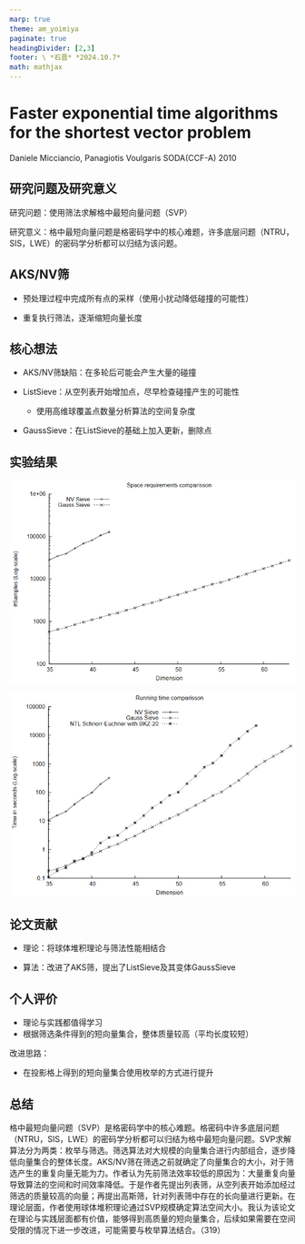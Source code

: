 ```yaml
---
marp: true
theme: am_yoimiya
paginate: true
headingDivider: [2,3]
footer: \ *石晋* *2024.10.7*
math: mathjax
---
```


<!-- _class: cover_a -->
<!-- _paginate: "" -->
<!-- _footer: "" -->

# Faster exponential time algorithms for the shortest vector problem

Daniele Micciancio, Panagiotis Voulgaris
SODA(CCF-A) 2010

## 研究问题及研究意义

研究问题：使用筛法求解格中最短向量问题（SVP）

研究意义：格中最短向量问题是格密码学中的核心难题，许多底层问题（NTRU，SIS，LWE）的密码学分析都可以归结为该问题。

## AKS/NV筛

- 预处理过程中完成所有点的采样（使用小扰动降低碰撞的可能性）

- 重复执行筛法，逐渐缩短向量长度

<!-- AKS三人提出了第一个筛法求解SVP的算法，但在参数选择、复杂度分析等方面不是很完善。NV在后续研究中确定了合适的参数，并给出单指数复杂度的SVP求解算法。 -->

## 核心想法

- AKS/NV筛缺陷：在多轮后可能会产生大量的碰撞

- ListSieve：从空列表开始增加点，尽早检查碰撞产生的可能性
  - 使用高维球覆盖点数量分析算法的空间复杂度

- GaussSieve：在ListSieve的基础上加入更新，删除点

<!-- 列表筛可以看成是动态版本的AKS/NV筛，不是在初始化阶段进行采样，而是在执行筛法的过程中采样并增加点。由于在新增点时会判断与现有点之间的距离（角度），可以用球覆盖的原理进行分析。由于列表筛是不删除点的，同样会导致空间和时间的浪费，改进列表的维护策略得到更优的高斯筛。 -->

## 实验结果

<!-- _class: cols-2 -->

<div class=limg>

![#c](./_SODA_2010_GaussSieve.assets/image-20241006183430437.png)

</div>

<div class=rimg>

![#c](./_SODA_2010_GaussSieve.assets/image-20241006183454502.png)

</div>

<!-- 从图中可以看出，高斯筛的空间利用效率较高，而且在运行时间的表现也优于当时最优的筛法。 -->

## 论文贡献

- 理论：将球体堆积理论与筛法性能相结合

- 算法：改进了AKS筛，提出了ListSieve及其变体GaussSieve

<!-- 该论文的贡献主要体现在理论与算法两个方面。在理论方面，之前的工作中隐含了球面堆积理论，本文将该理论和算法进行了深度结合。在算法方面，本文改进了筛选的策略，主要想法是提早舍弃可能会产生碰撞的向量。 -->

## 个人评价

- 理论与实践都值得学习
- 根据筛选条件得到的短向量集合，整体质量较高（平均长度较短）

改进思路：

- 在投影格上得到的短向量集合使用枚举的方式进行提升

<!-- 高斯筛的结果保证每个向量之间的夹角大于60度，且相互约简无法得到更短的向量，整体的质量较高。从理论分析中可以得出，使用筛法进行SVP的求解时，求解维度与空间大小息息相关，在有限空间的情况下进一步求解更高维度的SVP，可能需要使用枚举方法。 -->

## 总结

格中最短向量问题（SVP）是格密码学中的核心难题。格密码中许多底层问题（NTRU，SIS，LWE）的密码学分析都可以归结为格中最短向量问题。SVP求解算法分为两类：枚举与筛选。筛选算法对大规模的向量集合进行内部组合，逐步降低向量集合的整体长度。AKS/NV筛在筛选之前就确定了向量集合的大小，对于筛选产生的重复向量无能为力。作者认为先前筛法效率较低的原因为：大量重复向量导致算法的空间和时间效率降低。于是作者先提出列表筛，从空列表开始添加经过筛选的质量较高的向量；再提出高斯筛，针对列表筛中存在的长向量进行更新。在理论层面，作者使用球体堆积理论通过SVP规模确定算法空间大小。我认为该论文在理论与实践层面都有价值，能够得到高质量的短向量集合，后续如果需要在空间受限的情况下进一步改进，可能需要与枚举算法结合。（319）
